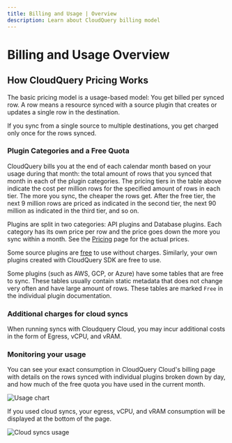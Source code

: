 ```yaml
---
title: Billing and Usage | Overview
description: Learn about CloudQuery billing model
---
```


# Billing and Usage Overview

## How CloudQuery Pricing Works

The basic pricing model is a usage-based model: You get billed per synced row. A row means a resource synced with a source plugin that creates or updates a single row in the destination.

If you sync from a single source to multiple destinations, you get charged only once for the rows synced.

### Plugin Categories and a Free Quota

CloudQuery bills you at the end of each calendar month based on your usage during that month: the total amount of rows that you synced that month in each of the plugin categories. The pricing tiers in the table above indicate the cost per million rows for the specified amount of rows in each tier. The more you sync, the cheaper the rows get. After the free tier, the next 9 million rows are priced as indicated in the second tier, the next 90 million as indicated in the third tier, and so on.

Plugins are split in two categories: API plugins and Database plugins. Each category has its own price per row and the price goes down the more you sync within a month. See the [Pricing](https://www.cloudquery.io/pricing) page for the actual prices.

Some source plugins are [free](https://hub.cloudquery.io/plugins/source?tiers=free) to use without charges. Similarly, your own plugins created with CloudQuery SDK are free to use.

Some plugins (such as AWS, GCP, or Azure) have some tables that are free to sync. These tables usually contain static metadata that does not change very often and have large amount of rows. These tables are marked `Free` in the individual plugin documentation.

### Additional charges for cloud syncs

When running syncs with Cloudquery Cloud, you may incur additional costs in the form of Egress, vCPU, and vRAM.

### Monitoring your usage

You can see your exact consumption in CloudQuery Cloud's billing page with details on the rows synced with individual plugins broken down by day, and how much of the free quota you have used in the current month.

![Usage chart](/images/docs/billing-and-usage/usage-chart.png)

If you used cloud syncs, your egress, vCPU, and vRAM consumption will be displayed at the bottom of the page.

![Cloud syncs usage](/images/docs/billing-and-usage/cloud-syncs.png)
